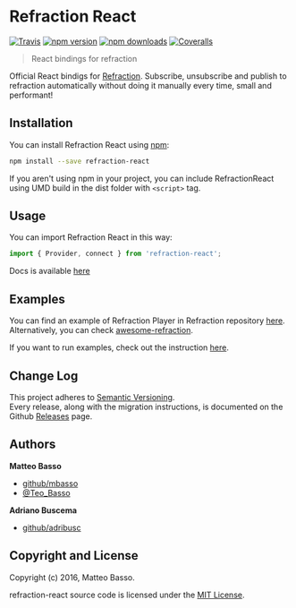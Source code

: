 # Refraction React

[![Travis](https://img.shields.io/travis/mbasso/refraction-react.svg?maxAge=2592000)](https://travis-ci.org/mbasso/refraction-react)
[![npm version](https://img.shields.io/npm/v/refraction-react.svg)](https://www.npmjs.com/package/refraction-react)
[![npm downloads](https://img.shields.io/npm/dm/refraction-react.svg?maxAge=2592000)](https://www.npmjs.com/package/refraction-react)
[![Coveralls](https://img.shields.io/coveralls/mbasso/refraction-react.svg?maxAge=2592000)](https://coveralls.io/github/mbasso/refraction-react)

> React bindings for refraction

Official React bindigs for [Refraction](https://github.com/mbasso/refraction). Subscribe, unsubscribe and publish to refraction automatically without doing it manually every time, small and performant!

## Installation

You can install Refraction React using [npm](https://www.npmjs.com/package/refraction-react):

```bash
npm install --save refraction-react
```

If you aren't using npm in your project, you can include RefractionReact using UMD build in the dist folder with `<script>` tag.

## Usage

You can import Refraction React in this way:

```js
import { Provider, connect } from 'refraction-react';
```

Docs is available [here](docs/README.md)

## Examples

You can find an example of Refraction Player in Refraction repository [here](). Alternatively, you can check [awesome-refraction](https://github.com/mbasso/awesome-refraction).

If you want to run examples, check out the instruction [here](https://mbasso.github.com/refraction/docs/introduction/Examples.html).

## Change Log

This project adheres to [Semantic Versioning](http://semver.org/).  
Every release, along with the migration instructions, is documented on the Github [Releases](https://github.com/mbasso/refraction-react/releases) page.

## Authors
**Matteo Basso**
- [github/mbasso](https://github.com/mbasso)
- [@Teo_Basso](https://twitter.com/Teo_Basso)

**Adriano Buscema**
- [github/adribusc](https://github.com/adribusc)

## Copyright and License
Copyright (c) 2016, Matteo Basso.

refraction-react source code is licensed under the [MIT License](https://github.com/mbasso/refraction-react/blob/master/LICENSE.md).
